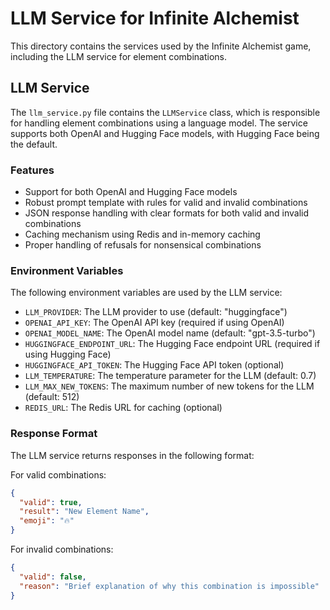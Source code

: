 # LLM Service for Infinite Alchemist

This directory contains the services used by the Infinite Alchemist game, including the LLM service for element combinations.

## LLM Service

The `llm_service.py` file contains the `LLMService` class, which is responsible for handling element combinations using a language model. The service supports both OpenAI and Hugging Face models, with Hugging Face being the default.

### Features

- Support for both OpenAI and Hugging Face models
- Robust prompt template with rules for valid and invalid combinations
- JSON response handling with clear formats for both valid and invalid combinations
- Caching mechanism using Redis and in-memory caching
- Proper handling of refusals for nonsensical combinations

### Environment Variables

The following environment variables are used by the LLM service:

- `LLM_PROVIDER`: The LLM provider to use (default: "huggingface")
- `OPENAI_API_KEY`: The OpenAI API key (required if using OpenAI)
- `OPENAI_MODEL_NAME`: The OpenAI model name (default: "gpt-3.5-turbo")
- `HUGGINGFACE_ENDPOINT_URL`: The Hugging Face endpoint URL (required if using Hugging Face)
- `HUGGINGFACE_API_TOKEN`: The Hugging Face API token (optional)
- `LLM_TEMPERATURE`: The temperature parameter for the LLM (default: 0.7)
- `LLM_MAX_NEW_TOKENS`: The maximum number of new tokens for the LLM (default: 512)
- `REDIS_URL`: The Redis URL for caching (optional)

### Response Format

The LLM service returns responses in the following format:

For valid combinations:
```json
{
  "valid": true,
  "result": "New Element Name",
  "emoji": "🔥"
}
```

For invalid combinations:
```json
{
  "valid": false,
  "reason": "Brief explanation of why this combination is impossible"
}
```
